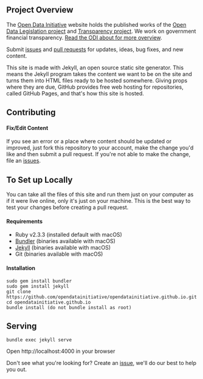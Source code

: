 ## Project Overview
The [Open Data Initiative](https://opendatainitiative.github.io/) website holds the published works of the [Open Data Legislation project](https://github.com/opendatainitiative/opendatalegislation) and [Transparency project](https://github.com/opendatainitiative/transparency). We work on government financial transparency. [Read the ODI about for more overview](https://opendatainitiative.github.io/about/).

Submit [issues](https://github.com/opendatainitiative/opendatainitiative.github.io/issues/new) and [pull requests](https://github.com/opendatainitiative/opendatainitiative.github.io/compare) for updates, ideas, bug fixes, and new content.

This site is made with Jekyll, an open source static site generator. This means the Jekyll program takes the content we want to be on the site and turns them into HTML files ready to be hosted somewhere. Giving props where they are due, GitHub provides free web hosting for repositories, called GitHub Pages, and that's how this site is hosted. 

## Contributing
#### Fix/Edit Content
If you see an error or a place where content should be updated or improved, just fork this repository to your account, make the change you'd like and then submit a pull request. If you're not able to make the change, file an [issues](https://github.com/opendatainitiative/opendatainitiative.github.io/issues/new).

## To Set up Locally
You can take all the files of this site and run them just on your computer as if it were live online, only it's just on your machine. This is the best way to test your changes before creating a pull request.

#### Requirements
- Ruby v2.3.3 (installed default with macOS)
- [Bundler](http://bundler.io/) (binaries available with macOS)
- [Jekyll](https://jekyllrb.com/docs/installation/) (binaries available with macOS)
- Git (binaries available with macOS)

#### Installation
```
sudo gem install bundler
sudo gem install jekyll
git clone https://github.com/opendatainitiative/opendatainitiative.github.io.git
cd opendatainitiative.github.io
bundle install (do not bundle install as root)
```

## Serving
```
bundle exec jekyll serve
``` 
Open http://localhost:4000 in your browser

Don't see what you're looking for? Create an [issue](https://github.com/opendatainitiative/opendatainitiative.github.io/issues/new), we'll do our best to help you out.